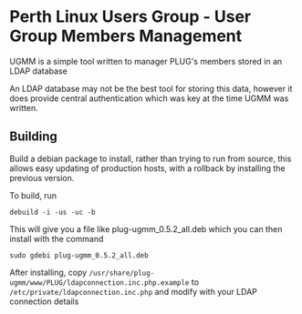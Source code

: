 # Perth Linux Users Group - User Group Members Management

UGMM is a simple tool written to manager PLUG's members stored in an LDAP database

An LDAP database may not be the best tool for storing this data, however it does
provide central authentication which was key at the time UGMM was written.

## Building

Build a debian package to install, rather than trying to run from source, this 
allows easy updating of production hosts, with a rollback by installing the
previous version.

To build, run
```
debuild -i -us -uc -b
```
This will give you a file like plug-ugmm_0.5.2_all.deb which you can then install with the command
```
sudo gdebi plug-ugmm_0.5.2_all.deb
```

After installing, copy `/usr/share/plug-ugmm/www/PLUG/ldapconnection.inc.php.example`
to `/etc/private/ldapconnection.inc.php` and modify with your LDAP connection details
